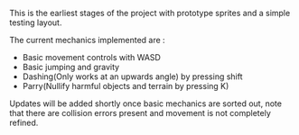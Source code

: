 This is the earliest stages of the project with prototype sprites and a simple testing layout. 

The current mechanics implemented are :
- Basic movement controls with WASD
- Basic jumping and gravity
- Dashing(Only works at an upwards angle) by pressing shift
- Parry(Nullify harmful objects and terrain by pressing K)

Updates will be added shortly once basic mechanics are sorted out, note that there are collision errors present and movement is not completely refined. 
